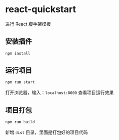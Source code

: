 # react-quickstart
进行 React 脚手架模板


## 安装插件
``` bash
npm install
```

## 运行项目
``` bash
npm run start
```

打开浏览器，输入：`localhost:8000` 查看项目运行效果



## 项目打包
``` bash
npm run build
```

新增 `dist` 目录，里面是打包好的项目代码
